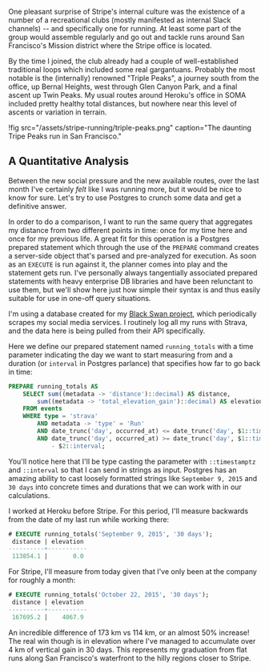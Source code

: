 One pleasant surprise of Stripe's internal culture was the existence of a
number of a recreational clubs (mostly manifested as internal Slack channels)
-- and specifically one for running. At least some part of the group would
assemble regularly and go out and tackle runs around San Francisco's Mission
district where the Stripe office is located.

By the time I joined, the club already had a couple of well-established
traditional loops which included some real gargantuans. Probably the most
notable is the (internally) renowned "Triple Peaks", a journey south from the
office, up Bernal Heights, west through Glen Canyon Park, and a final ascent up
Twin Peaks. My usual routes around Heroku's office in SOMA included pretty
healthy total distances, but nowhere near this level of ascents or variation in
terrain.

!fig src="/assets/stripe-running/triple-peaks.png" caption="The daunting Tripe Peaks run in San Francisco."

## A Quantitative Analysis

Between the new social pressure and the new available routes, over the last
month I've certainly _felt_ like I was running more, but it would be nice to
know for sure. Let's try to use Postgres to crunch some data and get a
definitive answer.

In order to do a comparison, I want to run the same query that aggregates my
distance from two different points in time: once for my time here and once for
my previous life. A great fit for this operation is a Postgres prepared
statement which through the use of the `PREPARE` command creates a server-side
object that's parsed and pre-analyzed for execution. As soon as an `EXECUTE` is
run against it, the planner comes into play and the statement gets run. I've
personally always tangentially associated prepared statements with heavy
enterprise DB libraries and have been relunctant to use them, but we'll show
here just how simple their syntax is and thus easily suitable for use in
one-off query situations.

I'm using a database created for my [Black Swan project][black-swan], which
periodically scrapes my social media services. I routinely log all my runs with
Strava, and the data here is being pulled from their API specifically.

Here we define our prepared statement named `running_totals` with a time
parameter indicating the day we want to start measuring from and a duration (or
`interval` in Postgres parlance) that specifies how far to go back in time:

``` sql
PREPARE running_totals AS
    SELECT sum((metadata -> 'distance')::decimal) AS distance,
        sum((metadata -> 'total_elevation_gain')::decimal) AS elevation
    FROM events
    WHERE type = 'strava'
        AND metadata -> 'type' = 'Run'
        AND date_trunc('day', occurred_at) <= date_trunc('day', $1::timestamptz)
        AND date_trunc('day', occurred_at) >= date_trunc('day', $1::timestamptz)
            - $2::interval;
```

You'll notice here that I'll be type casting the parameter with `::timestamptz`
and `::interval` so that I can send in strings as input. Postgres has an
amazing ability to cast loosely formatted strings like `September 9, 2015` and
`30 days` into concrete times and durations that we can work with in our
calculations.

I worked at Heroku before Stripe. For this period, I'll measure backwards from
the date of my last run while working there:

``` sql
# EXECUTE running_totals('September 9, 2015', '30 days');
 distance | elevation
----------+-----------
 113854.1 |       0.0
```

For Stripe, I'll measure from today given that I've only been at the company
for roughly a month:

``` sql
# EXECUTE running_totals('October 22, 2015', '30 days');
 distance | elevation
----------+-----------
 167695.2 |    4067.9
```

An incredible difference of 173 km vs 114 km, or an almost 50% increase! The
real win though is in elevation where I've managed to accumulate over 4 km of
vertical gain in 30 days. This represents my graduation from flat runs along
San Francisco's waterfront to the hilly regions closer to Stripe.

[black-swan]: https://github.com/brandur/blackswan
